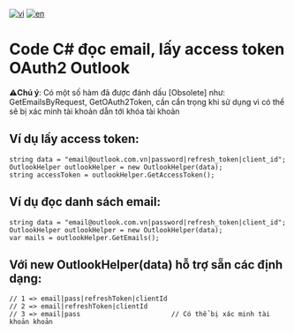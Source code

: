 [![vi](https://img.shields.io/badge/Ng%C3%B4n%20ng%E1%BB%AF-Ti%E1%BA%BFng%20Vi%E1%BB%87t-red.svg)](https://github.com/ngochoaitn/little-things/blob/main/read-email-outlook/CSharp/Readme.md)
[![en](https://img.shields.io/badge/Language-English-blue.svg)](https://github.com/ngochoaitn/little-things/blob/main/read-email-outlook/CSharp/Readme.en.md)

# Code C# đọc email, lấy access token OAuth2 Outlook
⚠️**Chú ý**: Có một số hàm đã được đánh dấu [Obsolete] như: GetEmailsByRequest, GetOAuth2Token, cần cẩn trọng khi sử dụng vì có thể sẽ bị xác minh tài khoản dẫn tới khóa tài khoản 
## Ví dụ lấy access token:
```
string data = "email@outlook.com.vn|password|refresh_token|client_id";
OutlookHelper outlookHelper = new OutlookHelper(data);
string accessToken = outlookHelper.GetAccessToken();
```

## Ví dụ đọc danh sách email:
```
string data = "email@outlook.com.vn|password|refresh_token|client_id";
OutlookHelper outlookHelper = new OutlookHelper(data);
var mails = outlookHelper.GetEmails();
```

## Với new OutlookHelper(data) hỗ trợ sẵn các định dạng:
```
// 1 => email|pass|refreshToken|clientId
// 2 => email|refreshToken|clientId
// 3 => email|pass                       // Có thể bị xác minh tài khoản khoản
```